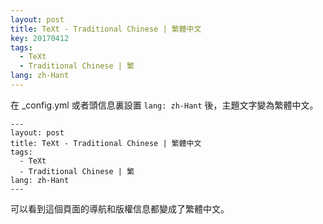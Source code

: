 ```yaml
---
layout: post
title: TeXt - Traditional Chinese | 繁體中文
key: 20170412
tags:
  - TeXt
  - Traditional Chinese | 繁
lang: zh-Hant
---
```


在 _config.yml 或者頭信息裏設置 `lang: zh-Hant` 後，主題文字變為繁體中文。

<!--more-->

    ---
    layout: post
    title: TeXt - Traditional Chinese | 繁體中文
    tags:
      - TeXt
      - Traditional Chinese | 繁
    lang: zh-Hant
    ---

可以看到這個頁面的導航和版權信息都變成了繁體中文。